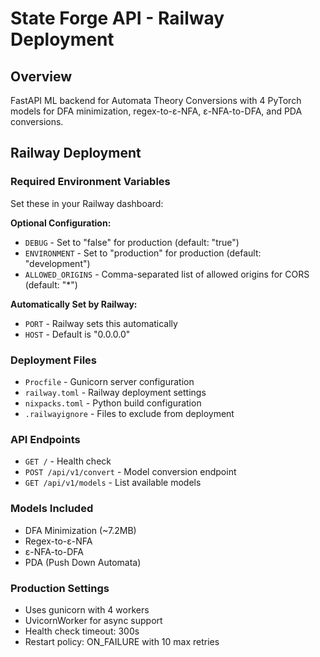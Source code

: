 # State Forge API - Railway Deployment

## Overview
FastAPI ML backend for Automata Theory Conversions with 4 PyTorch models for DFA minimization, regex-to-ε-NFA, ε-NFA-to-DFA, and PDA conversions.

## Railway Deployment

### Required Environment Variables
Set these in your Railway dashboard:

**Optional Configuration:**
- `DEBUG` - Set to "false" for production (default: "true")
- `ENVIRONMENT` - Set to "production" for production (default: "development")
- `ALLOWED_ORIGINS` - Comma-separated list of allowed origins for CORS (default: "*")

**Automatically Set by Railway:**
- `PORT` - Railway sets this automatically
- `HOST` - Default is "0.0.0.0"

### Deployment Files
- `Procfile` - Gunicorn server configuration
- `railway.toml` - Railway deployment settings
- `nixpacks.toml` - Python build configuration
- `.railwayignore` - Files to exclude from deployment

### API Endpoints
- `GET /` - Health check
- `POST /api/v1/convert` - Model conversion endpoint
- `GET /api/v1/models` - List available models

### Models Included
- DFA Minimization (~7.2MB)
- Regex-to-ε-NFA
- ε-NFA-to-DFA  
- PDA (Push Down Automata)

### Production Settings
- Uses gunicorn with 4 workers
- UvicornWorker for async support
- Health check timeout: 300s
- Restart policy: ON_FAILURE with 10 max retries